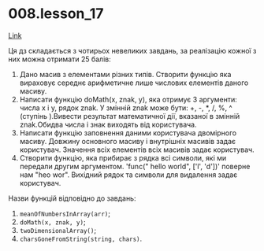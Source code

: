 # 008.lesson_17

[Link](https://witnesstime.github.io/FrontEndPro_Kolesnikov_HWs/008.lesson_17/index.html)

Ця дз складається з чотирьох невеликих завдань, за реалізацію кожної з них можна отримати 25 балів:

1. Дано масив з елементами різних типів. Створити функцію яка вираховує середнє арифметичне лише числових елементів даного масиву.
2. Написати функцію doMath(x, znak, y), яка отримує 3 аргументи: числа x і y, рядок znak. У змінній znak може бути: +, -, *, /, %, ^ (ступінь ).Вивести результат математичної дії, вказаної в змінній znak.Обидва числа і знак виходять від користувача.
3. Написати функцію заповнення даними користувача двомірного масиву. Довжину основного масиву і внутрішніх масивів задає користувач. Значення всіх елементів всіх масивів задає користувач.
4. Створити функцію, яка прибирає з рядка всі символи, які ми передали другим аргументом. 'func(" hello world", ['l', 'd'])' поверне нам "heo wor". Вихідний рядок та символи для видалення задає користувач.

Назви функцій відповідно до завдань:

1. `meanOfNumbersInArray(arr)`;
2. `doMath(x, znak, y)`;
3. `twoDimensionalArray()`;
4. `charsGoneFromString(string, chars)`.